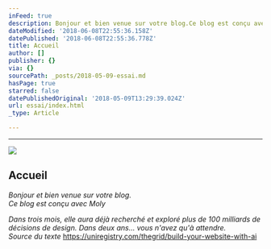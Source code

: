 ```yaml
---
inFeed: true
description: Bonjour et bien venue sur votre blog.Ce blog est conçu avec Moly
dateModified: '2018-06-08T22:55:36.158Z'
datePublished: '2018-06-08T22:55:36.778Z'
title: Accueil
author: []
publisher: {}
via: {}
sourcePath: _posts/2018-05-09-essai.md
hasPage: true
starred: false
datePublishedOriginal: '2018-05-09T13:29:39.024Z'
url: essai/index.html
_type: Article

---
```

---

![](https://imgflo.herokuapp.com/graph/2b2431f8e7ba7b0/f85d2a776058ce94f29f5c1aee5ad954/croprotate.jpg?cropheight=800&cropwidth=774&degrees=0&input=https%3A%2F%2Fthe-grid-user-content.s3-us-west-2.amazonaws.com%2Fa0c6b0c8-58fc-4908-99fa-0d0e6f260a78.jpg&x=14&y=0)

## **Accueil**

_Bonjour et bien venue sur votre blog.  
Ce blog est conçu avec Moly_

_Dans trois mois, elle aura déjà recherché et exploré plus de 100 milliards de décisions de design. Dans deux ans... vous n'avez qu'à attendre.  
Source du texte_ https://uniregistry.com/thegrid/build-your-website-with-ai